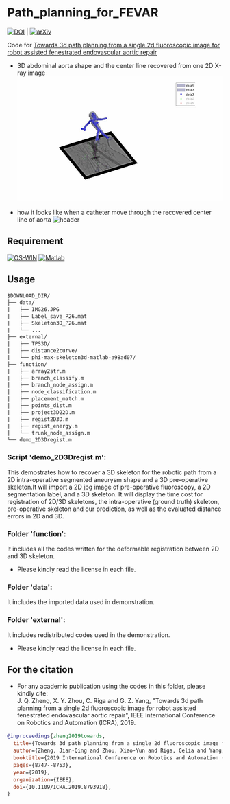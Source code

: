 # Path_planning_for_FEVAR
[![DOI](https://img.shields.io/badge/DOI-10.1109%2FICRA.2019.8793918-darkyellow)](https://ieeexplore.ieee.org/abstract/document/8793918/)
|
[![arXiv](https://img.shields.io/badge/arXiv-1809.05955-b31b1b.svg)](https://arxiv.org/abs/1809.05955)

Code for [Towards 3d path planning from a single 2d fluoroscopic image for robot assisted fenestrated endovascular aortic repair](https://ieeexplore.ieee.org/abstract/document/8793918)

* 3D abdominal aorta shape and the center line recovered from one 2D X-ray image
![header](imgs/demo-recover.gif)

* how it looks like when a catheter move through the recovered center line of aorta
![header](imgs/demo-visual.gif)


## Requirement
[![OS-WIN](https://img.shields.io/badge/OS-Windows%7CLinux-darkblue)]()
[![Matlab](https://img.shields.io/badge/Matlab-R2016a%7CR2017a-blue)](https://www.mathworks.com/products/matlab.html)

## Usage
```
$DOWNLOAD_DIR/
├── data/
|   ├── IMG26.JPG
|   ├── Label_save_P26.mat
|   ├── Skeleton3D_P26.mat
|   └── ...
├── external/
|   ├── TPS3D/
|   ├── distance2curve/
|   └── phi-max-skeleton3d-matlab-a98ad07/
├── function/
|   ├── array2str.m
|   ├── branch_classify.m
|   ├── branch_node_assign.m
|   ├── node_classification.m
|   ├── placement_match.m
|   ├── points_dist.m
|   ├── project3D22D.m
|   ├── regist2D3D.m
|   ├── regist_energy.m
|   └── trunk_node_assign.m
└── demo_2D3Dregist.m
```


### Script 'demo_2D3Dregist.m': ###
This demostrates how to recover a 3D skeleton for the robotic path from a 2D intra-operative segmented aneurysm shape and a 3D pre-operative skeleton.It will import a 2D jpg image of pre-operative fluoroscopy, a 2D segmentation label, and a 3D skeleton. It will display the time cost for registration of 2D/3D skeletons, the intra-operative (ground truth) skeleton, pre-operative skeleton and our prediction, as well as the evaluated distance errors in 2D and 3D.

### Folder 'function': ###
It includes all the codes written for the deformable registration between 2D and 3D skeleton.
* Please kindly read the license in each file.

### Folder 'data': ###
It includes the imported data used in demonstration.

### Folder 'external': ###
It includes redistributed codes used in the demonstration.
* Please kindly read the license in each file.

## For the citation
* For any academic publication using the codes in this folder, please kindly cite:<br />
  J. Q. Zheng, X. Y. Zhou, C. Riga and G. Z. Yang, "Towards 3d path planning from a single 2d fluoroscopic image for robot assisted fenestrated endovascular aortic repair", IEEE International Conference on Robotics and Automation (ICRA), 2019.
```bibtex
@inproceedings{zheng2019towards,
  title={Towards 3d path planning from a single 2d fluoroscopic image for robot assisted fenestrated endovascular aortic repair},
  author={Zheng, Jian-Qing and Zhou, Xiao-Yun and Riga, Celia and Yang, Guang-Zhong},
  booktitle={2019 International Conference on Robotics and Automation (ICRA)},
  pages={8747--8753},
  year={2019},
  organization={IEEE},
  doi={10.1109/ICRA.2019.8793918},
}
```
